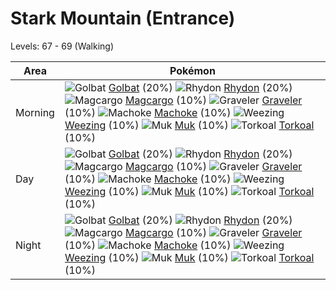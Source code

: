 # Stark Mountain (Entrance)
Levels: 67 - 69 (Walking)

Area       | Pokémon
---        | ---
Morning    | ![][042]  [Golbat] (20%) ![][112]  [Rhydon] (20%) ![][219]  [Magcargo] (10%)  ![][075]  [Graveler] (10%) ![][067]  [Machoke] (10%) ![][110]  [Weezing] (10%)  ![][089]  [Muk] (10%) ![][324]  [Torkoal] (10%)
Day        | ![][042]  [Golbat] (20%) ![][112]  [Rhydon] (20%) ![][219]  [Magcargo] (10%)  ![][075]  [Graveler] (10%) ![][067]  [Machoke] (10%) ![][110]  [Weezing] (10%)  ![][089]  [Muk] (10%) ![][324]  [Torkoal] (10%)
Night      | ![][042]  [Golbat] (20%) ![][112]  [Rhydon] (20%) ![][219]  [Magcargo] (10%)  ![][075]  [Graveler] (10%) ![][067]  [Machoke] (10%) ![][110]  [Weezing] (10%)  ![][089]  [Muk] (10%) ![][324]  [Torkoal] (10%)


[042]: https://raw.githubusercontent.com/PokeAPI/sprites/master/sprites/pokemon/42.png "Golbat"
[067]: https://raw.githubusercontent.com/PokeAPI/sprites/master/sprites/pokemon/67.png "Machoke"
[075]: https://raw.githubusercontent.com/PokeAPI/sprites/master/sprites/pokemon/75.png "Graveler"
[089]: https://raw.githubusercontent.com/PokeAPI/sprites/master/sprites/pokemon/89.png "Muk"
[110]: https://raw.githubusercontent.com/PokeAPI/sprites/master/sprites/pokemon/110.png "Weezing"
[112]: https://raw.githubusercontent.com/PokeAPI/sprites/master/sprites/pokemon/112.png "Rhydon"
[219]: https://raw.githubusercontent.com/PokeAPI/sprites/master/sprites/pokemon/219.png "Magcargo"
[324]: https://raw.githubusercontent.com/PokeAPI/sprites/master/sprites/pokemon/324.png "Torkoal"
[Golbat]: /pokemon_changes/042/
[Machoke]: /pokemon_changes/067/
[Graveler]: /pokemon_changes/075/
[Muk]: /pokemon_changes/089/
[Weezing]: /pokemon_changes/110/
[Rhydon]: /pokemon_changes/112/
[Magcargo]: /pokemon_changes/219/
[Torkoal]: /pokemon_changes/324/
